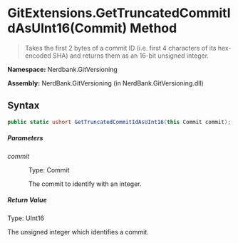 # GitExtensions.GetTruncatedCommitIdAsUInt16(Commit) Method
> Takes the first 2 bytes of a commit ID (i.e. first 4 characters of its hex-encoded SHA) and returns them as an 16-bit unsigned integer.

**Namespace:** Nerdbank.GitVersioning

**Assembly:** NerdBank.GitVersioning (in NerdBank.GitVersioning.dll)
## Syntax
~~~~csharp
public static ushort GetTruncatedCommitIdAsUInt16(this Commit commit);
~~~~
##### Parameters
*commit*

&nbsp;&nbsp;&nbsp;&nbsp;&nbsp;&nbsp;&nbsp;&nbsp;&nbsp;&nbsp;&nbsp;&nbsp;Type: Commit

&nbsp;&nbsp;&nbsp;&nbsp;&nbsp;&nbsp;&nbsp;&nbsp;&nbsp;&nbsp;&nbsp;&nbsp;The commit to identify with an integer.


##### Return Value
Type: UInt16

The unsigned integer which identifies a commit.

